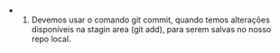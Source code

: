 * 1) Devemos usar o comando git commit, quando temos alterações disponíveis na stagin area (git add),
para serem salvas no nosso repo local.